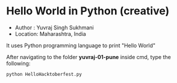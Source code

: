 # Hello World in Python (creative)

- Author  : Yuvraj Singh Sukhmani
- Location: Maharashtra, India

It uses Python programming language to print "Hello World"

After navigating to the folder **yuvraj-01-pune** inside cmd, type the following:
```
python HelloHacktoberfest.py
```